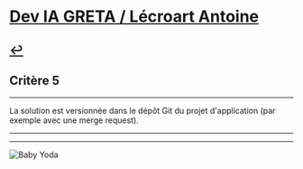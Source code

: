 
# [Dev IA GRETA / Lécroart Antoine](https://github.com/Dev-IA-2024/antoine.lecroart)

[↩️](..)
---

## Critère 5

---

La solution est versionnée dans le dépôt Git du projet d'application (par exemple avec une merge request).

---
---
![Baby Yoda](https://images3.alphacoders.com/110/1108129.jpg)
